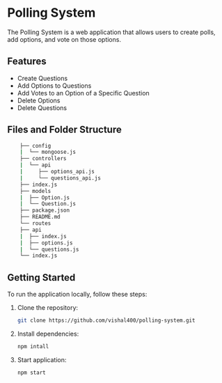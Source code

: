 # Polling System

The Polling System is a web application that allows users to create polls, add options, and vote on those options.

## Features
- Create Questions
- Add Options to Questions
- Add Votes to an Option of a Specific Question
- Delete Options
- Delete Questions

## Files and Folder Structure
```bash
    ├── config
    |  └── mongoose.js
    ├── controllers
    |  └── api
    |     ├── options_api.js
    |     └── questions_api.js
    ├── index.js
    ├── models
    |  ├── Option.js
    |  └── Question.js
    ├── package.json
    ├── README.md
    └── routes
    ├── api
    |  ├── index.js
    |  ├── options.js
    |  └── questions.js
    └── index.js
```

## Getting Started
To run the application locally, follow these steps:

1. Clone the repository:
   ```bash
   git clone https://github.com/vishal400/polling-system.git
   ```
2. Install dependencies:
   ```bash
   npm intall
   ```
3. Start application:
   ```bash
   npm start
   ```

